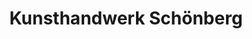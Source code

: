 ---
title: "Kunsthandwerk Schönberg"
url: /freital/kunsthandwerk-schoenberg/
shop: Raumausstattung
---